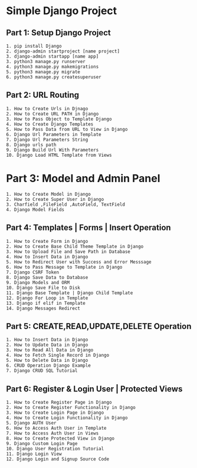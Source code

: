 # Simple Django Project

## Part 1: Setup Django Project
    1. pip install Django
    2. django-admin startproject [name project]
    3. django-admin startapp [name app]
    3. python3 manage.py runserver
    4. python3 manage.py makemigrations
    5. python3 manage.py migrate
    6. python3 manage.py createsuperuser

## Part 2: URL Routing
    1. How to Create Urls in Djnago
    2. How to Create URL PATH in Django
    3. How to Pass Object to Template Django
    4. How to Create Django Templates
    5. How to Pass Data from URL to View in Django
    6. Django Url Parameters in Template
    7. Django Url Parameters String
    8. Django urls path
    9. Django Build Url With Parameters
    10. Django Load HTML Template from Views
    
# Part 3: Model and Admin Panel
    1. How to Create Model in Django
    2. How to Create Super User in Django
    3. Charfield ,FileField ,AutoField, TextField 
    4. Django Model Fields

## Part 4: Templates | Forms | Insert Operation
    1. How to Create Form in Django
    2. How to Create Base Child Theme Template in Django
    3. How to Upload File and Save Path in Database
    4. How to Insert Data in Django
    5. How to Redirect User with Success and Error Messsage
    6. How to Pass Message to Template in Django
    7. Django CSRF Token
    8. Django Save Data to Database
    9. Django Models and ORM
    10. Django Save File to Disk
    11. Django Base Template | Django Child Template
    12. Django For Loop in Template
    13. Django if elif in Template
    14. Django Messages Redirect
   
## Part 5: CREATE,READ,UPDATE,DELETE Operation
    1. How to Insert Data in Django
    2. How to Update Data in Django
    3. How to Read All Data in Django
    4. How to Fetch Single Record in Django
    5. How to Delete Data in Django
    6. CRUD Operation Django Example
    7. Django CRUD SQL Tutorial
    
## Part 6: Register & Login User | Protected Views
    1. How to Create Register Page in Django
    2. How to Create Register Functionality in Django
    3. How to Create Login Page in Django
    4. How to Create Login Functionality in Django
    5. Django AUTH User
    6. How to Access Auth User in Template
    7. How to Access Auth User in Views
    8. How to Create Protected View in Django
    9. Django Custom Login Page
    10. Django User Registration Tutorial
    11. Django Login View
    12. Django Login and Signup Source Code